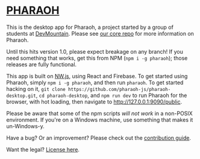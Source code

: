 # [PHARAOH](http://pharaoh.js.org)

This is the desktop app for Pharaoh, a project started by a group of students at
[DevMountain](https://github.com/devmountain). Please see [our core repo](https://github.com/pharaoh-js/pharaoh.git)
for more information on Pharaoh.

Until this hits version 1.0, please expect breakage on any branch!
If you need something that works, get this from NPM (`npm i -g pharaoh`); those releases are fully functional.

This app is built on [NW.js](https://github.com/nwjs), using React and Firebase. To get started using Pharaoh, simply
`npm i -g pharaoh`, and then run `pharaoh`. To get started hacking on it, `git clone
https://github.com/pharaoh-js/pharaoh-desktop.git`, `cd pharaoh-desktop`, and `npm run dev` to run Pharaoh for the
browser, with hot loading, then navigate to <http://127.0.0.1:9090/public>.

Please be aware that some of the npm scripts _will not work_ in a non-POSIX environment. If you're on a Windows
machine, use something that makes it un-Windows-y.

Have a bug? Or an improvement? Please check out the [contribution guide](CONTRIBUTING.md).

Want the legal? [License here](LICENSE.md).

